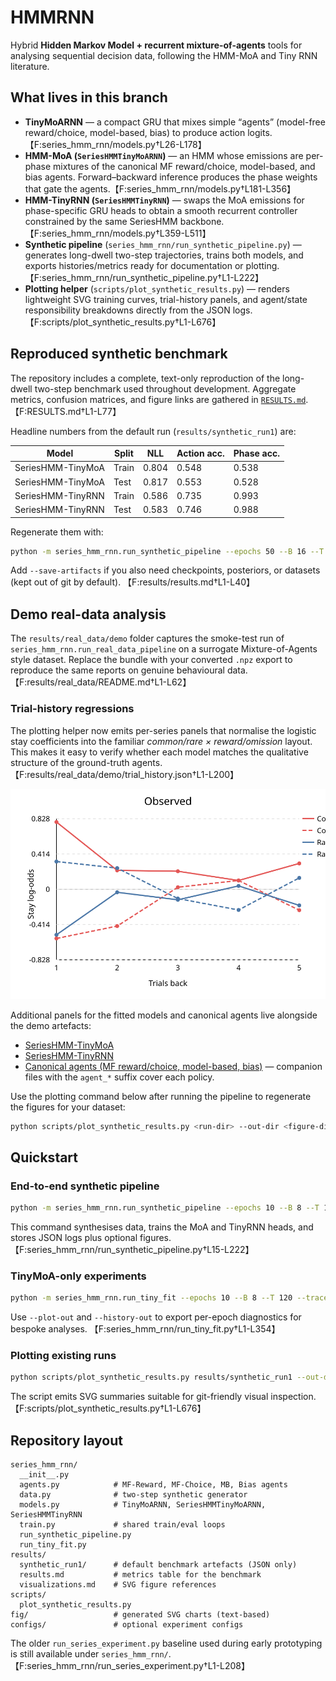 # HMMRNN

Hybrid **Hidden Markov Model + recurrent mixture-of-agents** tools for analysing sequential decision data, following the HMM-MoA and Tiny RNN literature.

## What lives in this branch

- **TinyMoARNN** — a compact GRU that mixes simple “agents” (model-free reward/choice, model-based, bias) to produce action logits. 【F:series_hmm_rnn/models.py†L26-L178】
- **HMM-MoA (`SeriesHMMTinyMoARNN`)** — an HMM whose emissions are per-phase mixtures of the canonical MF reward/choice, model-based, and bias agents. Forward–backward inference produces the phase weights that gate the agents.【F:series_hmm_rnn/models.py†L181-L356】
- **HMM-TinyRNN (`SeriesHMMTinyRNN`)** — swaps the MoA emissions for phase-specific GRU heads to obtain a smooth recurrent controller constrained by the same SeriesHMM backbone.【F:series_hmm_rnn/models.py†L359-L511】
- **Synthetic pipeline** (`series_hmm_rnn/run_synthetic_pipeline.py`) — generates long-dwell two-step trajectories, trains both models, and exports histories/metrics ready for documentation or plotting. 【F:series_hmm_rnn/run_synthetic_pipeline.py†L1-L222】
- **Plotting helper** (`scripts/plot_synthetic_results.py`) — renders lightweight SVG training curves, trial-history panels, and agent/state responsibility breakdowns directly from the JSON logs. 【F:scripts/plot_synthetic_results.py†L1-L676】

## Reproduced synthetic benchmark

The repository includes a complete, text-only reproduction of the long-dwell two-step benchmark used throughout development. Aggregate metrics, confusion matrices, and figure links are gathered in [`RESULTS.md`](RESULTS.md). 【F:RESULTS.md†L1-L77】

Headline numbers from the default run (`results/synthetic_run1`) are:

| Model | Split | NLL | Action acc. | Phase acc. |
| --- | --- | --- | --- | --- |
| SeriesHMM-TinyMoA | Train | 0.804 | 0.548 | 0.538 |
| SeriesHMM-TinyMoA | Test | 0.817 | 0.553 | 0.528 |
| SeriesHMM-TinyRNN | Train | 0.586 | 0.735 | 0.993 |
| SeriesHMM-TinyRNN | Test | 0.583 | 0.746 | 0.988 |

Regenerate them with:

```bash
python -m series_hmm_rnn.run_synthetic_pipeline --epochs 50 --B 16 --T 200 --out-dir results/synthetic_run1 --device cpu
```

Add `--save-artifacts` if you also need checkpoints, posteriors, or datasets (kept out of git by default). 【F:results/results.md†L1-L40】

## Demo real-data analysis

The `results/real_data/demo` folder captures the smoke-test run of
`series_hmm_rnn.run_real_data_pipeline` on a surrogate Mixture-of-Agents style
dataset. Replace the bundle with your converted `.npz` export to reproduce the
same reports on genuine behavioural data. 【F:results/real_data/README.md†L1-L62】

### Trial-history regressions

The plotting helper now emits per-series panels that normalise the logistic
stay coefficients into the familiar *common/rare × reward/omission* layout. This
makes it easy to verify whether each model matches the qualitative structure of
the ground-truth agents. 【F:results/real_data/demo/trial_history.json†L1-L200】

![Observed stay biases by transition and outcome](results/real_data/demo_fig/real_demo_trial_history_observed.svg)

Additional panels for the fitted models and canonical agents live alongside the
demo artefacts:

- [SeriesHMM-TinyMoA](results/real_data/demo_fig/real_demo_trial_history_serieshmm_tinymoa.svg)
- [SeriesHMM-TinyRNN](results/real_data/demo_fig/real_demo_trial_history_serieshmm_tinyrnn.svg)
- [Canonical agents (MF reward/choice, model-based, bias)](results/real_data/demo_fig/real_demo_trial_history_agent_mf_reward.svg) — companion files with the `agent_*` suffix cover each policy.

Use the plotting command below after running the pipeline to regenerate the
figures for your dataset:

```bash
python scripts/plot_synthetic_results.py <run-dir> --out-dir <figure-dir> --prefix <name>
```

## Quickstart

### End-to-end synthetic pipeline

```bash
python -m series_hmm_rnn.run_synthetic_pipeline --epochs 10 --B 8 --T 120 --out-dir outputs/demo --device cpu
```

This command synthesises data, trains the MoA and TinyRNN heads, and stores JSON logs plus optional figures. 【F:series_hmm_rnn/run_synthetic_pipeline.py†L15-L222】

### TinyMoA-only experiments

```bash
python -m series_hmm_rnn.run_tiny_fit --epochs 10 --B 8 --T 120 --trace-out '' --device cpu
```

Use `--plot-out` and `--history-out` to export per-epoch diagnostics for bespoke analyses. 【F:series_hmm_rnn/run_tiny_fit.py†L1-L354】

### Plotting existing runs

```bash
python scripts/plot_synthetic_results.py results/synthetic_run1 --out-dir fig --prefix synthetic_run1
```

  The script emits SVG summaries suitable for git-friendly visual inspection. 【F:scripts/plot_synthetic_results.py†L1-L676】

## Repository layout

```
series_hmm_rnn/
  __init__.py
  agents.py            # MF-Reward, MF-Choice, MB, Bias agents
  data.py              # two-step synthetic generator
  models.py            # TinyMoARNN, SeriesHMMTinyMoARNN, SeriesHMMTinyRNN
  train.py             # shared train/eval loops
  run_synthetic_pipeline.py
  run_tiny_fit.py
results/
  synthetic_run1/      # default benchmark artefacts (JSON only)
  results.md           # metrics table for the benchmark
  visualizations.md    # SVG figure references
scripts/
  plot_synthetic_results.py
fig/                   # generated SVG charts (text-based)
configs/               # optional experiment configs
```

The older `run_series_experiment.py` baseline used during early prototyping is still available under `series_hmm_rnn/`. 【F:series_hmm_rnn/run_series_experiment.py†L1-L208】

